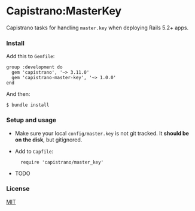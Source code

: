 # Capistrano:MasterKey

Capistrano tasks for handling `master.key` when deploying Rails 5.2+ apps.

### Install

Add this to `Gemfile`:

    group :development do
      gem 'capistrano', '~> 3.11.0'
      gem 'capistrano-master-key', '~> 1.0.0'
    end

And then:

    $ bundle install

### Setup and usage

- Make sure your local `config/master.key` is not git tracked. It **should be on
  the disk**, but gitignored.

- Add to `Capfile`:

        require 'capistrano/master_key'

- TODO
### License

[MIT](LICENSE.md)
